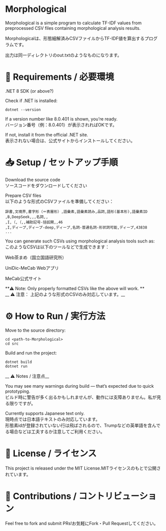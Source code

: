 # Morphological

Morphological is a simple program to calculate TF-IDF values from preprocessed CSV files containing morphological analysis results.

Morphologicalは、形態細解済みCSVファイルからTF-IDF値を算出するプログラムです。

出力は同一ディレクトリのout.txtのようなものになります。

# 🏦 Requirements / 必要環境

.NET 8 SDK (or above?)

Check if .NET is installed:
```
dotnet --version
```
If a version number like 8.0.401 is shown, you’re ready.   
バージョン番号（例：8.0.401）が表示されればOKです。   

If not, install it from the official .NET site.   
表示されない場合は、公式サイトからインストールしてください。   

# 📥 Setup / セットアップ手順

Download the source code   
ソースコードをダウンロードしてください   

Prepare CSV files   
以下のような形式のCSVファイルを準備してください：   
```
辞書,文境界,書字形（＝表層形）,語彙素,語彙素読み,品詞,語形(基本形),語彙素ID
,B,DeepSeek,,,名詞,,　
,I,（,（,,補助記号-括弧開,,46
,I,ディープ,ディープ-deep,ディープ,名詞-普通名詞-形状詞可能,ディープ,43838
...
```

You can generate such CSVs using morphological analysis tools such as:   
このようなCSVは以下のツールなどで生成できます：   

Web茶まめ（国立国語研究所）   

UniDic-MeCab Webアプリ   

MeCab公式サイト   

**⚠️ Note: Only properly formatted CSVs like the above will work. **   
__ ⚠️ 注意： 上記のような形式のCSVのみ対応しています。__

# ⚙️ How to Run / 実行方法

Move to the source directory:   
```
cd <path-to-Morphological>   
cd src
```
Build and run the project:
```
dotnet build
dotnet run
```
__ ⚠️ Notes / 注意点__   

You may see many warnings during build — that’s expected due to quick prototyping.   
ビルド時に警告が多く出るかもしれませんが、動作には支障ありません。私が見る限りですが。   

Currently supports Japanese text only.   
現時点では日本語テキストのみ対応しています。   
形態素idが登録されていない行は飛ばされるので、Trumpなどの英単語を含んでる場合などは工夫するか注意してご利用ください。   

# 📄 License / ライセンス

This project is released under the MIT License.MITライセンスのもとで公開されています。   

# 🤝 Contributions / コントリビューション

Feel free to fork and submit PRs!お気軽にFork・Pull Requestしてください。

